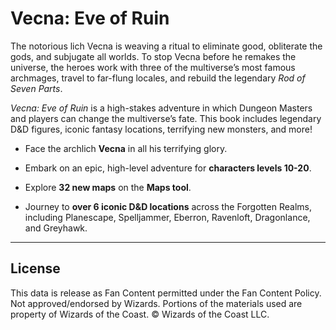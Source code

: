 # Vecna: Eve of Ruin

The notorious lich Vecna is weaving a ritual to eliminate good, obliterate the gods, and subjugate all worlds. To stop Vecna before he remakes the universe, the heroes work with three of the multiverse’s most famous archmages, travel to far-flung locales, and rebuild the legendary *Rod of Seven Parts*.

*Vecna: Eve of Ruin* is a high-stakes adventure in which Dungeon Masters and players can change the multiverse’s fate. This book includes legendary D&D figures, iconic fantasy locations, terrifying new monsters, and more!

- Face the archlich **Vecna** in all his terrifying glory.
- Embark on an epic, high-level adventure for **characters levels 10-20**.

- Explore **32 new maps** on the **Maps tool**.
- Journey to **over 6 iconic D&D locations** across the Forgotten Realms, including Planescape, Spelljammer, Eberron, Ravenloft, Dragonlance, and Greyhawk.

---

## License

This data is release as Fan Content permitted under the Fan Content Policy. Not approved/endorsed by Wizards. Portions of the materials used are property of Wizards of the Coast. © Wizards of the Coast LLC.
